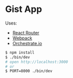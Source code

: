 Gist App
=================

Uses:

- [React Router](https://github.com/rackt/react-router)
- [Webpack](http://webpack.github.io/)
- [Orchestrate.io](http://orchestrate.io/)

```sh
$ npm install
$ ./bin/dev
# open http://localhost:3000
# or
$ PORT=8000 ./bin/dev
```
